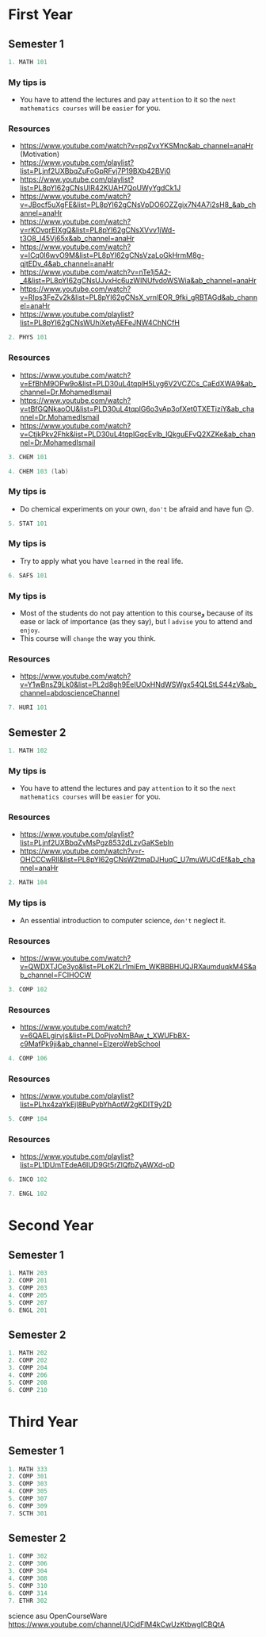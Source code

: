 # First Year

## Semester 1
```c
1. MATH 101    
```
### My tips is      
* You have to attend the lectures and pay `attention` to it so the `next mathematics courses` will be `easier` for you. 
### Resources
* https://www.youtube.com/watch?v=pqZvxYKSMnc&ab_channel=anaHr (Motivation)
* https://www.youtube.com/playlist?list=PLjnf2UXBbqZuFoGpRFvj7P19BXb42BVj0  
* https://www.youtube.com/playlist?list=PL8pYI62gCNsUIR42KUAH7QoUWyYgdCk1J
* https://www.youtube.com/watch?v=JBocf5uXgFE&list=PL8pYI62gCNsVpDO6OZZgix7N4A7i2sH8_&ab_channel=anaHr
* https://www.youtube.com/watch?v=rKOvqrEIXgQ&list=PL8pYI62gCNsXVvv1jWd-t3O8_l45Vj65x&ab_channel=anaHr
* https://www.youtube.com/watch?v=ICq0l6wvO9M&list=PL8pYI62gCNsVzaLoGkHrmM8g-qjtEDv_4&ab_channel=anaHr
* https://www.youtube.com/watch?v=nTe1j5A2-_4&list=PL8pYI62gCNsUJvxHc6uzWINUfvdoWSWia&ab_channel=anaHr  
* https://www.youtube.com/watch?v=RIps3FeZv2k&list=PL8pYI62gCNsX_vrnlEOR_9fki_gRBTAGd&ab_channel=anaHr
* https://www.youtube.com/playlist?list=PL8pYI62gCNsWUhiXetyAEFeJNW4ChNCfH

```c
2. PHYS 101
```
### Resources
* https://www.youtube.com/watch?v=EfBhM9OPw9o&list=PLD30uL4tqplH5Lyg6V2VCZCs_CaEdXWA9&ab_channel=Dr.MohamedIsmail    
* https://www.youtube.com/watch?v=tBfGQNkaoOU&list=PLD30uL4tqplG6o3vAp3ofXet0TXETiziY&ab_channel=Dr.MohamedIsmail    
* https://www.youtube.com/watch?v=CtjkPkv2Fhk&list=PLD30uL4tqplGqcEvIb_lQkguEFvQ2XZKe&ab_channel=Dr.MohamedIsmail    
```c
3. CHEM 101
````
```c
4. CHEM 103 (lab)
```
### My tips is      
* Do chemical experiments on your own, `don't` be afraid and have fun 😉.
```c
5. STAT 101
```
### My tips is 
* Try to apply what you have `learned` in the real life.   
```c
6. SAFS 101
```
### My tips is    
 * Most of the students do not pay attention to this courseو because of its ease or lack of importance (as they say), but I `advise` you to attend and `enjoy`.    
 * This course will `change` the way you think.
 ### Resources
* https://www.youtube.com/watch?v=Y1wBnsZ9Lk0&list=PL2d8gh9EeIUOxHNdWSWgx54QLStLS44zV&ab_channel=abdoscienceChannel   
```c
7. HURI 101
```
## Semester 2
```c
1. MATH 102
```
### My tips is      
* You have to attend the lectures and pay `attention` to it so the `next mathematics courses` will be `easier` for you. 

### Resources
* https://www.youtube.com/playlist?list=PLjnf2UXBbqZvMsPgz8532dLzvGaKSebIn
* https://www.youtube.com/watch?v=r-OHCCCwRlI&list=PL8pYI62gCNsW2tmaDJHuqC_U7muWUCdEf&ab_channel=anaHr 
```c
2. MATH 104 
```
### My tips is      
* An essential introduction to computer science, `don't` neglect it.
### Resources
* https://www.youtube.com/watch?v=QWDXTJCe3yo&list=PLoK2Lr1miEm_WKBBBHUQJRXaumduqkM4S&ab_channel=FCIHOCW    
```c
3. COMP 102
```
### Resources
* https://www.youtube.com/watch?v=6QAELgirvjs&list=PLDoPjvoNmBAw_t_XWUFbBX-c9MafPk9ji&ab_channel=ElzeroWebSchool
```c
4. COMP 106
```
### Resources
* https://www.youtube.com/playlist?list=PLhx4zaYkEjI8BuPybYhAotW2gKDIT9y2D
```c
5. COMP 104
```
### Resources
* https://www.youtube.com/playlist?list=PL1DUmTEdeA6IUD9Gt5rZlQfbZyAWXd-oD
```c
6. INCO 102
```
```c
7. ENGL 102
```
# Second Year

## Semester 1
```c
1. MATH 203
2. COMP 201
3. COMP 203
4. COMP 205
5. COMP 207
6. ENGL 201
```
## Semester 2
```c
1. MATH 202
2. COMP 202
3. COMP 204
4. COMP 206
5. COMP 208
6. COMP 210
```
# Third Year

## Semester 1
```c
1. MATH 333
2. COMP 301
3. COMP 303
4. COMP 305
5. COMP 307
6. COMP 309
7. SCTH 301
```
## Semester 2
```c
1. COMP 302
2. COMP 306
3. COMP 304
4. COMP 308
5. COMP 310
6. COMP 314
7. ETHR 302
```
science asu OpenCourseWare
https://www.youtube.com/channel/UCjdFlM4kCwUzKtbwgICBQtA

